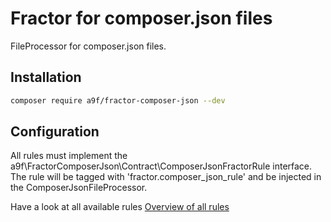 # Fractor for composer.json files

FileProcessor for composer.json files.

## Installation

```bash
composer require a9f/fractor-composer-json --dev
```

## Configuration

All rules must implement the a9f\FractorComposerJson\Contract\ComposerJsonFractorRule interface.
The rule will be tagged with 'fractor.composer_json_rule' and be injected in the ComposerJsonFileProcessor.

Have a look at all available rules [Overview of all rules](docs/composer-json-fractor-rules.md)
